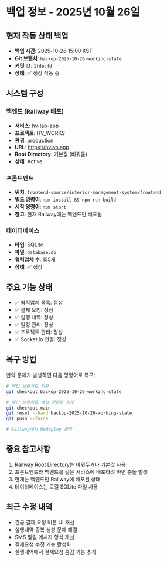 # 백업 정보 - 2025년 10월 26일

## 현재 작동 상태 백업
- **백업 시간**: 2025-10-26 15:00 KST
- **Git 브랜치**: `backup-2025-10-26-working-state`
- **커밋 ID**: `1fdec4d`
- **상태**: ✅ 정상 작동 중

## 시스템 구성
### 백엔드 (Railway 배포)
- **서비스**: hv-lab-app
- **프로젝트**: HV_WORKS
- **환경**: production
- **URL**: https://hvlab.app
- **Root Directory**: 기본값 (비워둠)
- **상태**: Active

### 프론트엔드
- **위치**: `frontend-source/interior-management-system/frontend`
- **빌드 명령어**: `npm install && npm run build`
- **시작 명령어**: `npm start`
- **참고**: 현재 Railway에는 백엔드만 배포됨

### 데이터베이스
- **타입**: SQLite
- **파일**: `database.db`
- **협력업체 수**: 155개
- **상태**: ✅ 정상

## 주요 기능 상태
- ✅ 협력업체 목록: 정상
- ✅ 결제 요청: 정상
- ✅ 실행 내역: 정상
- ✅ 일정 관리: 정상
- ✅ 프로젝트 관리: 정상
- ✅ Socket.io 연결: 정상

## 복구 방법
만약 문제가 발생하면 다음 명령어로 복구:

```bash
# 백업 브랜치로 전환
git checkout backup-2025-10-26-working-state

# 메인 브랜치를 백업 상태로 리셋
git checkout main
git reset --hard backup-2025-10-26-working-state
git push --force

# Railway에서 Redeploy 클릭
```

## 중요 참고사항
1. Railway Root Directory는 비워두거나 기본값 사용
2. 프론트엔드와 백엔드를 같은 서비스에 배포하려 하면 충돌 발생
3. 현재는 백엔드만 Railway에 배포된 상태
4. 데이터베이스는 로컬 SQLite 파일 사용

## 최근 수정 내역
- 긴급 결제 요청 버튼 UI 개선
- 실행내역 중복 생성 문제 해결
- SMS 알림 메시지 형식 개선
- 결제요청 수정 기능 활성화
- 실행내역에서 결제요청 숨김 기능 추가